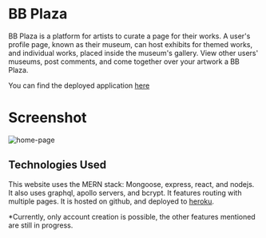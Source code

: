 # BB Plaza
BB Plaza is a platform for artists to curate a page for their works. A user's profile page, known as their museum, can host exhibits for themed works, and individual works, placed inside the museum's gallery. View other users' museums, post comments, and come together over your artwork a BB Plaza.

You can find the deployed application [here](https://protected-shore-90563.herokuapp.com/)


# Screenshot
![home-page](https://res.cloudinary.com/dgnio63sm/image/upload/v1675890558/home-page_opsao8.png)

## Technologies Used
This website uses the MERN stack: Mongoose, express, react, and nodejs. It also uses graphql, apollo servers, and bcrypt. It features routing with multiple pages. It is hosted on github, and deployed to [heroku](https://protected-shore-90563.herokuapp.com/).

*Currently, only account creation is possible, the other features mentioned are still in progress.
